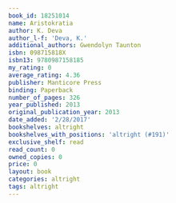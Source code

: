 ```yaml
---
book_id: 18251014
name: Aristokratia
author: K. Deva
author_l-f: 'Deva, K.'
additional_authors: Gwendolyn Taunton
isbn: 098715818X
isbn13: 9780987158185
my_rating: 0
average_rating: 4.36
publisher: Manticore Press
binding: Paperback
number_of_pages: 326
year_published: 2013
original_publication_year: 2013
date_added: '2/28/2017'
bookshelves: altright
bookshelves_with_positions: 'altright (#191)'
exclusive_shelf: read
read_count: 0
owned_copies: 0
price: 0
layout: book
categories: altright
tags: altright
---
```

